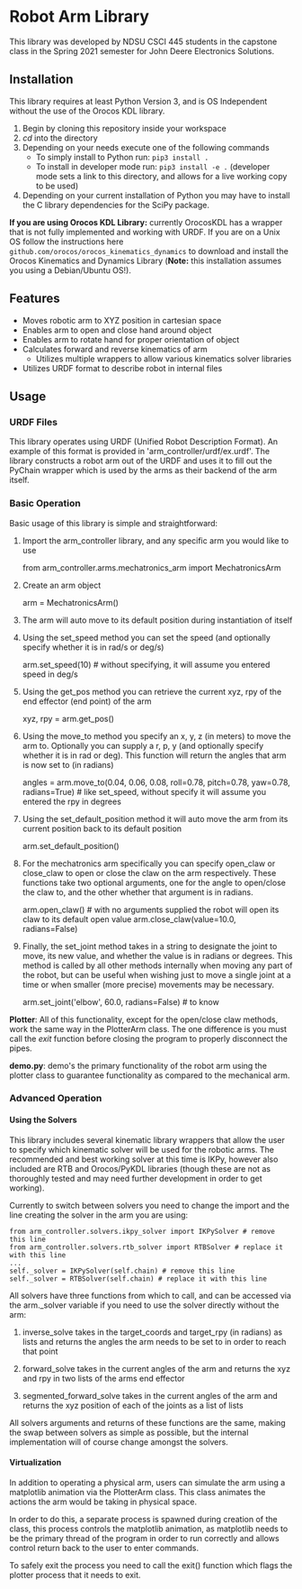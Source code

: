 # Robot Arm Library

This library was developed by NDSU CSCI 445 students in the capstone class in the Spring 2021 semester for John Deere Electronics Solutions.

## Installation

This library requires at least Python Version 3, and is OS Independent without the use of the Orocos KDL library.

1. Begin by cloning this repository inside your workspace
2. *cd* into the directory
3. Depending on your needs execute one of the following commands
    * To simply install to Python run: `pip3 install .`
    * To install in developer mode run: `pip3 install -e .` (developer mode sets a link to this directory, and allows for a live working copy to be used)
4. Depending on your current installation of Python you may have to install the C library dependencies for the SciPy package.

**If you are using Orocos KDL Library:** currently OrocosKDL has a wrapper that is not fully implemented and working with URDF. If you are on a Unix OS follow the instructions here `github.com/orocos/orocos_kinematics_dynamics` to download and install the Orocos Kinematics and Dynamics Library (**Note:** this installation assumes you using a Debian/Ubuntu OS!).

## Features

* Moves robotic arm to XYZ position in cartesian space
* Enables arm to open and close hand around object
* Enables arm to rotate hand for proper orientation of object
* Calculates forward and reverse kinematics of arm
    * Utilizes multiple wrappers to allow various kinematics solver libraries
* Utilizes URDF format to describe robot in internal files

## Usage

### URDF Files

This library operates using URDF (Unified Robot Description Format). An example of this format is provided in 'arm_controller/urdf/ex.urdf'. The library constructs a robot arm out of the URDF and uses it to fill out the PyChain wrapper which is used by the arms as their backend of the arm itself.

### Basic Operation

Basic usage of this library is simple and straightforward:

1. Import the arm_controller library, and any specific arm you would like to use

    from arm_controller.arms.mechatronics_arm import MechatronicsArm

2. Create an arm object

    arm = MechatronicsArm()

3. The arm will auto move to its default position during instantiation of itself
4. Using the set_speed method you can set the speed (and optionally specify whether it is in rad/s or deg/s)

    arm.set_speed(10) # without specifying, it will assume you entered speed in deg/s

5. Using the get_pos method you can retrieve the current xyz, rpy of the end effector (end point) of the arm

    xyz, rpy = arm.get_pos()

6. Using the move_to method you specify an x, y, z (in meters) to move the arm to. Optionally you can supply a r, p, y (and optionally specify whether it is in rad or deg). This function will return the angles that arm is now set to (in radians)

    angles = arm.move_to(0.04, 0.06, 0.08, roll=0.78, pitch=0.78, yaw=0.78, radians=True) # like set_speed, without specify it will assume you entered the rpy in degrees

7. Using the set_default_position method it will auto move the arm from its current position back to its default position

    arm.set_default_position()

8. For the mechatronics arm specifically you can specify open_claw or close_claw to open or close the claw on the arm respectively. These functions take two optional arguments, one for the angle to open/close the claw to, and the other whether that argument is in radians.

    arm.open_claw() # with no arguments supplied the robot will open its claw to its default open value
    arm.close_claw(value=10.0, radians=False)

9. Finally, the set_joint method takes in a string to designate the joint to move, its new value, and whether the value is in radians or degrees. This method is called by all other methods internally when moving any part of the robot, but can be useful when wishing just to move a single joint at a time or when smaller (more precise) movements may be necessary.

    arm.set_joint('elbow', 60.0, radians=False) # to know

**Plotter**: All of this functionality, except for the open/close claw methods, work the same way in the PlotterArm class. The one difference is you must call the *exit* function before closing the program to properly disconnect the pipes.

**demo.py**: demo's the primary functionality of the robot arm using the plotter class to guarantee functionality as compared to the mechanical arm.

### Advanced Operation

#### Using the Solvers

This library includes several kinematic library wrappers that allow the user to specify which kinematic solver will be used for the robotic arms. The recommended and best working solver at this time is IKPy, however also included are RTB and Orocos/PyKDL libraries (though these are not as thoroughly tested and may need further development in order to get working).

Currently to switch between solvers you need to change the import and the line creating the solver in the arm you are using:

    from arm_controller.solvers.ikpy_solver import IKPySolver # remove this line
    from arm_controller.solvers.rtb_solver import RTBSolver # replace it with this line
    ...
    self._solver = IKPySolver(self.chain) # remove this line
    self._solver = RTBSolver(self.chain) # replace it with this line

All solvers have three functions from which to call, and can be accessed via the arm._solver variable if you need to use the solver directly without the arm:

1. inverse_solve takes in the target_coords and target_rpy (in radians) as lists and returns the angles the arm needs to be set to in order to reach that point

2. forward_solve takes in the current angles of the arm and returns the xyz and rpy in two lists of the arms end effector

3. segmented_forward_solve takes in the current angles of the arm and returns the xyz position of each of the joints as a list of lists

All solvers arguments and returns of these functions are the same, making the swap between solvers as simple as possible, but the internal implementation will of course change amongst the solvers.

#### Virtualization

In addition to operating a physical arm, users can simulate the arm using a matplotlib animation via the PlotterArm class. This class animates the actions the arm would be taking in physical space.

In order to do this, a separate process is spawned during creation of the class, this process controls the matplotlib animation, as matplotlib needs to be the primary thread of the program in order to run correctly and allows control return back to the user to enter commands.

To safely exit the process you need to call the exit() function which flags the plotter process that it needs to exit.
